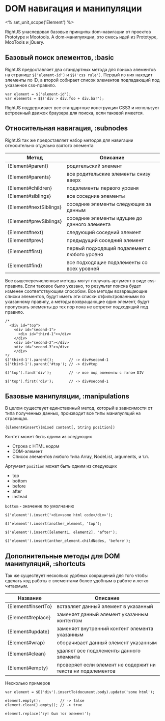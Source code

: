 # DOM навигация и манипуляции
<% set_unit_scope('Element') %>

RightJS унаследовал базовые принципы dom-навигации от проектов Prototype и Mootools.
А dom-манипуляции, это смесь идей из Prototype, MooTools и jQuery.


## Базовый поиск элементов, :basic

RightJS предоставляет два стандартных метода для поиска элементов на странице
`$('element-id')` и `$$('css rule')`. Первый из них находит элементы по ID,
а второй собирает список элементов подпадающий под указанное css-правило.

    var element = $('element-id');
    var elements = $$('div > div.foo + div.bar');

RightJS поддерживает все стандартные конструкции CSS3 и использует встроенный движок
браузера для поиска, если таковой имеется.


## Относительная навигация, :subnodes

RightJS так же предоставляет набор методов для навигации относительно отдельно взятого элемента

Метод                  | Описание
-----------------------|-----------------------------------------------------------
{Element#parent}       | родительский элемент
{Element#parents}      | все родительские элементы снизу вверх
{Element#children}     | подэлементы первого уровня
{Element#siblings}     | все соседние элементы
{Element#nextSiblings} | соседние элементы следующие за данным
{Element#prevSiblings} | соседние элементы идущие до данного элемента
{Element#next}         | следующий соседний элемент
{Element#prev}         | предыдущий соседний элемент
{Element#first}        | первый подходящий подэлемент с любого уровня
{Element#find}         | все подходящие подэлементы со всех уровней


Все вышеперечисленные методы могут получать аргумент в виде css-правила. Если таковое
было указано, то результат поиска будет изменен соответствующим способом. Все методы
возвращающие списки элементов, будут иметь эти списки отфильтрованными по указанному
правилу, а методы возвращающие один элемент, будут пропускать элементы до тех пор пока
не встретят подходящий под правило.

    /*
      <div id="top">
        <div id="second-1">
          <div id="third-1"></div>
        </div>
        <div id="second-2"></div>
        <div id="second-3"></div>
        </div>
    */
    $('third-1').parent();       // -> div#second-1
    $('third-1').parent('#top'); // -> div#top

    $('top').find('div');        // -> все под элементы с тэгом DIV

    $('top').first('div');       // -> div#second-1



## Базовые манипуляции, :manipulations

В целом существует единственный метод, который в зависимости от типа полученных данных,
производит все типы манипуляций на страницах.

`{Element#insert}(mixed content[, String position])`

Контет может быть одинм из следующих

* Строка с HTML кодом
* DOM-элемент
* Список элементов любого типа Array, NodeList, arguments, и т.п.

Аргумент `position` может быть одним из следующих

* top
* bottom
* before
* after
* instead

`bottom` - значение по умолчанию

    $('element').insert('<div>some html code</div>');

    $('element').insert(another_element, 'top');

    $('element').insert([element1, element2], 'after');

    $('element').insert(anther_element.childNodes, 'before');


## Дополнительные методы для DOM манипуляций, :shortcuts

Так же существует несколько удобных сокращений для того чтобы сделать код работы с
элементами более удобным в работе и легко читаемым.

Название           | Описание
-------------------|---------------------------------------------------------
{Element#insertTo} | вставляет данный элемент в указанный
{Element#replace}  | заменяет данный элемент указанным контентом
{Element#update}   | заменяет внутренний контент элемента указанным
{Element#wrap}     | оборачивает данный элемент указанным
{Element#clean}    | удаляет все подэлементы данного элемента
{Element#empty}    | проверяет если элемент не содержит ни текста ни подэлементов

Несколько примеров

    var element = $E('div').insertTo(document.body).update('some html');

    element.empty();         // -> false
    element.clean().empty(); // -> true

    element.replace('тут был тот элемент');
